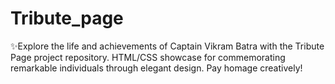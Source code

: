 # Tribute_page
✨Explore the life and achievements of Captain Vikram Batra with the Tribute Page project repository. HTML/CSS showcase for commemorating remarkable individuals through elegant design. Pay homage creatively!
